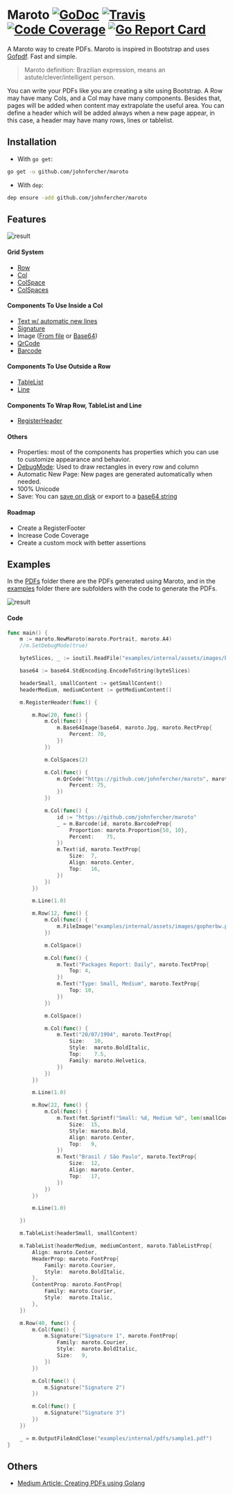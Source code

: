 # Maroto [![GoDoc](https://godoc.org/github.com/johnfercher/maroto?status.svg)](https://godoc.org/github.com/johnfercher/maroto) [![Travis](https://travis-ci.com/johnfercher/maroto.svg?branch=master)][travis] [![Code Coverage](https://img.shields.io/badge/coverage-96.5%25-brightgreen.svg)][test] [![Go Report Card](https://goreportcard.com/badge/github.com/johnfercher/maroto)](https://goreportcard.com/report/github.com/johnfercher/maroto)


A Maroto way to create PDFs. Maroto is inspired in Bootstrap and uses [Gofpdf](https://github.com/jung-kurt/gofpdf). Fast and simple.

> Maroto definition: Brazilian expression, means an astute/clever/intelligent person.

You can write your PDFs like you are creating a site using Bootstrap. A Row may have many Cols, and a Col may have many components. 
Besides that, pages will be added when content may extrapolate the useful area. You can define a header which will be added
always when a new page appear, in this case, a header may have many rows, lines or tablelist. 

## Installation

* With `go get`:

```bash
go get -u github.com/johnfercher/maroto
```

* With `dep`:

```bash
dep ensure -add github.com/johnfercher/maroto
```

## Features

![result](examples/internal/assets/images/diagram.png)

#### Grid System
* [Row](https://godoc.org/github.com/johnfercher/maroto#PdfMaroto.Row)
* [Col](https://godoc.org/github.com/johnfercher/maroto#PdfMaroto.Col)
* [ColSpace](https://godoc.org/github.com/johnfercher/maroto#PdfMaroto.ColSpace)
* [ColSpaces](https://godoc.org/github.com/johnfercher/maroto#PdfMaroto.ColSpaces)

#### Components To Use Inside a Col
* [Text w/ automatic new lines](https://godoc.org/github.com/johnfercher/maroto#PdfMaroto.Text)
* [Signature](https://godoc.org/github.com/johnfercher/maroto#PdfMaroto.Signature)
* Image ([From file](https://godoc.org/github.com/johnfercher/maroto#example-PdfMaroto-FileImage) or [Base64](https://godoc.org/github.com/johnfercher/maroto#PdfMaroto.Base64Image))
* [QrCode](https://godoc.org/github.com/johnfercher/maroto#PdfMaroto.QrCode)
* [Barcode](https://godoc.org/github.com/johnfercher/maroto#PdfMaroto.Barcode)   
    
#### Components To Use Outside a Row
* [TableList](https://godoc.org/github.com/johnfercher/maroto#PdfMaroto.TableList)
* [Line](https://godoc.org/github.com/johnfercher/maroto#PdfMaroto.Line)
    
#### Components To Wrap Row, TableList and Line
* [RegisterHeader](https://godoc.org/github.com/johnfercher/maroto#PdfMaroto.RegisterHeader)

#### Others   
* Properties: most of the components has properties which you can use to customize appearance and behavior.
* [DebugMode](https://godoc.org/github.com/johnfercher/maroto#PdfMaroto.SetDebugMode): Used to draw rectangles in every row and column
* Automatic New Page: New pages are generated automatically when needed.
* 100% Unicode
* Save: You can [save on disk](https://godoc.org/github.com/johnfercher/maroto#PdfMaroto.OutputFileAndClose) or export to a [base64 string](https://godoc.org/github.com/johnfercher/maroto#PdfMaroto.Output)

#### Roadmap
* Create a RegisterFooter
* Increase Code Coverage
* Create a custom mock with better assertions

## Examples
In the [PDFs](examples/internal/pdf) folder there are the PDFs generated
using Maroto, and in the [examples](examples/internal) folder there are subfolders
with the code to generate the PDFs.

![result](examples/internal/assets/images/result.png)

#### Code
```go
func main() {
	m := maroto.NewMaroto(maroto.Portrait, maroto.A4)
	//m.SetDebugMode(true)

	byteSlices, _ := ioutil.ReadFile("examples/internal/assets/images/biplane.jpg")

	base64 := base64.StdEncoding.EncodeToString(byteSlices)

	headerSmall, smallContent := getSmallContent()
	headerMedium, mediumContent := getMediumContent()

	m.RegisterHeader(func() {

		m.Row(20, func() {
			m.Col(func() {
				m.Base64Image(base64, maroto.Jpg, maroto.RectProp{
					Percent: 70,
				})
			})

			m.ColSpaces(2)

			m.Col(func() {
				m.QrCode("https://github.com/johnfercher/maroto", maroto.RectProp{
					Percent: 75,
				})
			})

			m.Col(func() {
				id := "https://github.com/johnfercher/maroto"
				_ = m.Barcode(id, maroto.BarcodeProp{
					Proportion: maroto.Proportion{50, 10},
					Percent:    75,
				})
				m.Text(id, maroto.TextProp{
					Size:  7,
					Align: maroto.Center,
					Top:   16,
				})
			})
		})

		m.Line(1.0)

		m.Row(12, func() {
			m.Col(func() {
				m.FileImage("examples/internal/assets/images/gopherbw.png")
			})

			m.ColSpace()

			m.Col(func() {
				m.Text("Packages Report: Daily", maroto.TextProp{
					Top: 4,
				})
				m.Text("Type: Small, Medium", maroto.TextProp{
					Top: 10,
				})
			})

			m.ColSpace()

			m.Col(func() {
				m.Text("20/07/1994", maroto.TextProp{
					Size:   10,
					Style:  maroto.BoldItalic,
					Top:    7.5,
					Family: maroto.Helvetica,
				})
			})
		})

		m.Line(1.0)

		m.Row(22, func() {
			m.Col(func() {
				m.Text(fmt.Sprintf("Small: %d, Medium %d", len(smallContent), len(mediumContent)), maroto.TextProp{
					Size:  15,
					Style: maroto.Bold,
					Align: maroto.Center,
					Top:   9,
				})
				m.Text("Brasil / São Paulo", maroto.TextProp{
					Size:  12,
					Align: maroto.Center,
					Top:   17,
				})
			})
		})

		m.Line(1.0)

	})

	m.TableList(headerSmall, smallContent)

	m.TableList(headerMedium, mediumContent, maroto.TableListProp{
		Align: maroto.Center,
		HeaderProp: maroto.FontProp{
			Family: maroto.Courier,
			Style:  maroto.BoldItalic,
		},
		ContentProp: maroto.FontProp{
			Family: maroto.Courier,
			Style:  maroto.Italic,
		},
	})

	m.Row(40, func() {
		m.Col(func() {
			m.Signature("Signature 1", maroto.FontProp{
				Family: maroto.Courier,
				Style:  maroto.BoldItalic,
				Size:   9,
			})
		})

		m.Col(func() {
			m.Signature("Signature 2")
		})

		m.Col(func() {
			m.Signature("Signature 3")
		})
	})

	_ = m.OutputFileAndClose("examples/internal/pdfs/sample1.pdf")
}
```

## Others

* [Medium Article: Creating PDFs using Golang](https://medium.com/@johnathanfercher/creating-pdfs-using-golang-98b722e99d6d)

[travis]: https://travis-ci.com/johnfercher/maroto
[test]: test.sh